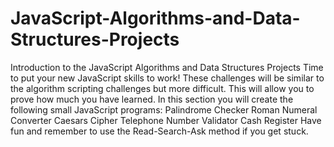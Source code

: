 # JavaScript-Algorithms-and-Data-Structures-Projects
Introduction to the JavaScript Algorithms and Data Structures Projects Time to put your new JavaScript skills to work! These challenges will be similar to the algorithm scripting challenges but more difficult. This will allow you to prove how much you have learned.  In this section you will create the following small JavaScript programs:  Palindrome Checker Roman Numeral Converter Caesars Cipher Telephone Number Validator Cash Register Have fun and remember to use the Read-Search-Ask method if you get stuck.
